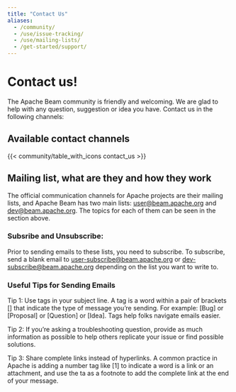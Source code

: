 ```yaml
---
title: "Contact Us"
aliases:
  - /community/
  - /use/issue-tracking/
  - /use/mailing-lists/
  - /get-started/support/
---
```


<!--
Licensed under the Apache License, Version 2.0 (the "License");
you may not use this file except in compliance with the License.
You may obtain a copy of the License at

http://www.apache.org/licenses/LICENSE-2.0

Unless required by applicable law or agreed to in writing, software
distributed under the License is distributed on an "AS IS" BASIS,
WITHOUT WARRANTIES OR CONDITIONS OF ANY KIND, either express or implied.
See the License for the specific language governing permissions and
limitations under the License.
-->

# Contact us!

The Apache Beam community is friendly and welcoming. We are glad to help with any
question, suggestion or idea you have. Contact us in the following channels:

## Available contact channels

{{< community/table_with_icons contact_us >}}

## Mailing list, what are they and how they work

The official communication channels for Apache projects are their mailing lists, and Apache Beam has two main lists: [user@beam.apache.org](user@beam.apache.org) and [dev@beam.apache.org](dev@beam.apache.org). The topics for each of them can be seen in the section above.

### Subsribe and Unsubscribe:

Prior to sending emails to these lists, you need to subscribe. To subscribe, send a blank email to [user-subscribe@beam.apache.org](user-subscribe@beam.apache.org) or [dev-subscribe@beam.apache.org](dev-subscribe@beam.apache.org) depending on the list you want to write to.

### Useful Tips for Sending Emails

Tip 1: Use tags in your subject line.
A tag is a word within a pair of brackets [] that indicate the type of message you’re sending. For example: [Bug] or [Proposal] or [Question] or [Idea]. Tags help folks navigate emails easier.

Tip 2: If you’re asking a troubleshooting question, provide as much information as possible to help others replicate your issue or find possible solutions.

Tip 3: Share complete links instead of hyperlinks. A common practice in Apache is adding a number tag like [1] to indicate a word is a link or an attachment, and use the ta as a footnote to add the complete link at the end of your message.

